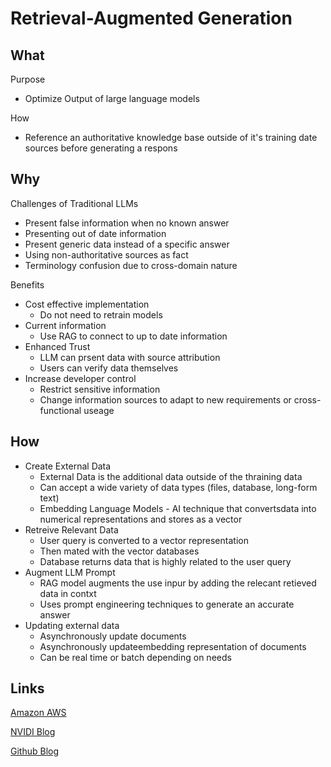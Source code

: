 # Retrieval-Augmented Generation

## What
Purpose
- Optimize Output of large language models

How
- Reference an authoritative knowledge base outside of it's training date sources before generating a respons

## Why
Challenges of Traditional LLMs
- Present false information when no known answer
- Presenting out of date information
- Present generic data instead of a specific answer
- Using non-authoritative sources as fact
- Terminology confusion due to cross-domain nature

Benefits
- Cost effective implementation
    - Do not need to retrain models
- Current information
    - Use RAG to connect to up to date information
- Enhanced Trust
    - LLM can prsent data with source attribution
    - Users can verify data themselves
- Increase developer control
    - Restrict sensitive information
    - Change information sources to adapt to new requirements or cross-functional useage

## How
- Create External Data
    - External Data is the additional data outside of the thraining data
    - Can accept a wide variety of data types (files, database, long-form text)
    - Embedding Language Models - AI technique that convertsdata into numerical representations and stores as a vector
- Retreive Relevant Data
    - User query is converted to a vector representation
    - Then mated with the vector databases
    - Database returns data that is highly related to the user query
- Augment LLM Prompt
    - RAG model augments the use inpur by adding the relecant retieved data in contxt
    - Uses prompt engineering techniques to generate an accurate answer
- Updating external data
    - Asynchronously update documents
    - Asynchronously updateembedding representation of documents
    - Can be real time or batch depending on needs

## Links
[Amazon AWS](https://aws.amazon.com/what-is/retrieval-augmented-generation/)

[NVIDI Blog](https://blogs.nvidia.com/blog/what-is-retrieval-augmented-generation/)

[Github Blog](https://github.blog/ai-and-ml/generative-ai/what-is-retrieval-augmented-generation-and-what-does-it-do-for-generative-ai/)